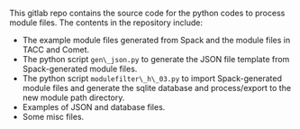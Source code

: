 This gitlab repo contains the source code for the python codes to process module files. The contents in the repository include:

 - The example module files generated from Spack and the module files in TACC and Comet.
 - The python script `gen\_json.py` to generate the JSON file template from Spack-generated module files.
 - The python script `modulefilter\_h\_03.py` to import Spack-generated module files and generate the sqlite database and process/export to the new module path directory.
 - Examples of JSON and database files.
 - Some misc files.
